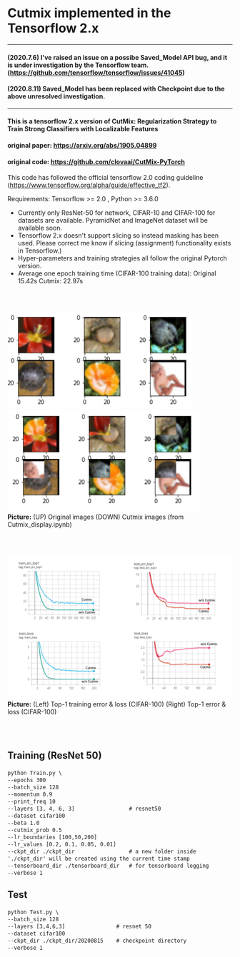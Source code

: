 
# Cutmix implemented in the Tensorflow 2.x


---------------------------------------------------------------------------------------------------------------------------------

#### (2020.7.6) I've raised an issue on a possibe Saved_Model API bug, and it is under investigation by the Tensorflow team.    (https://github.com/tensorflow/tensorflow/issues/41045) 
#### (2020.8.11) Saved_Model has been replaced with Checkpoint due to the above unresolved investigation.

---------------------------------------------------------------------------------------------------------------------------------
#### This is a tensorflow 2.x version of CutMix: Regularization Strategy to Train Strong Classifiers with Localizable Features 

#### original paper: https://arxiv.org/abs/1905.04899

#### original code: https://github.com/clovaai/CutMix-PyTorch

This code has followed the official tensorflow 2.0 coding guideline (https://www.tensorflow.org/alpha/guide/effective_tf2). 

Requirements: Tensorflow >= 2.0 , Python >= 3.6.0

- Currently only ResNet-50 for network, CIFAR-10 and CIFAR-100 for datasets are available. PyramidNet and ImageNet dataset will be available soon.
- Tensorflow 2.x doesn't support slicing so instead masking has been used. Please correct me know if slicing (assignment) functionality exists in Tensorflow.)  
- Hyper-parameters and training strategies all follow the original Pytorch version.
- Average one epoch training time (CIFAR-100 training data): Original 15.42s     Cutmix: 22.97s 

<br/>
<br/>

![Representative image](https://github.com/jis478/Tensorflow/blob/master/TF2.0/Cutmix/imgs/original.PNG) \
![Representative image](https://github.com/jis478/Tensorflow/blob/master/TF2.0/Cutmix/imgs/cutmix.PNG) \
**Picture:** (UP) Original images (DOWN) Cutmix images (from Cutmix_display.ipynb)

<br/>
<br/>

![Representative image](https://github.com/jis478/Tensorflow/blob/master/TF2.0/Cutmix/imgs/plots3.png) \
**Picture:**  (Left) Top-1 training error & loss (CIFAR-100)   (Right) Top-1 error & loss (CIFAR-100) 
                            
<br/>
<br/>

## Training (ResNet 50)

``` 
python Train.py \
--epochs 300
--batch_size 128
--momentum 0.9
--print_freq 10
--layers [3, 4, 6, 3]                 # resnet50
--dataset cifar100
--beta 1.0
--cutmix_prob 0.5
--lr_boundaries [100,50,200]
--lr_values [0.2, 0.1, 0.05, 0.01]
--ckpt_dir ./ckpt_dir                 # a new folder inside './ckpt_dir' will be created using the current time stamp 
--tensorboard_dir ./tensorboard_dir   # for tensorboard logging
--verbose 1
```

## Test

``` 
python Test.py \
--batch_size 128
--layers [3,4,6,3]                # resnet 50
--dataset cifar100
--ckpt_dir ./ckpt_dir/20200815    # checkpoint directory  
--verbose 1
```

